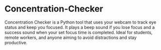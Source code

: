 # Concentration-Checker
Concentration Checker is a Python tool that uses your webcam to track eye status and keep you focused. It plays a beep sound if you lose focus and a success sound when your set focus time is completed. Ideal for students, remote workers, and anyone aiming to avoid distractions and stay productive.  

